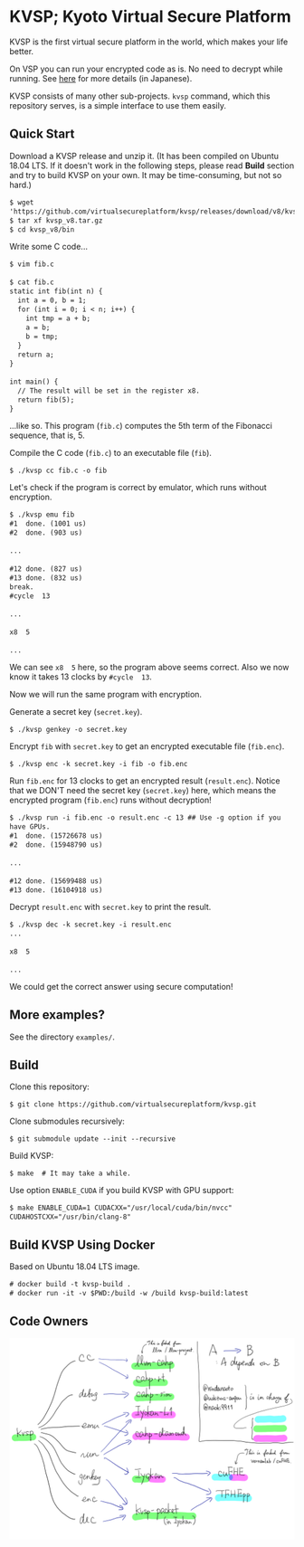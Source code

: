 # KVSP; Kyoto Virtual Secure Platform

KVSP is the first virtual secure platform in the world,
which makes your life better.

On VSP you can run your encrypted code as is.
No need to decrypt while running. See [here](https://anqou.net/poc/2019/10/18/post-3106/)
for more details (in Japanese).

KVSP consists of many other sub-projects.
`kvsp` command, which this repository serves, is
a simple interface to use them easily.

## Quick Start

Download a KVSP release and unzip it.
(It has been compiled on Ubuntu 18.04 LTS. If it doesn't work in the following steps,
please read __Build__ section and try to build KVSP on your own.
It may be time-consuming, but not so hard.)

```
$ wget 'https://github.com/virtualsecureplatform/kvsp/releases/download/v8/kvsp_v8.tar.gz'
$ tar xf kvsp_v8.tar.gz
$ cd kvsp_v8/bin
```

Write some C code...

```
$ vim fib.c

$ cat fib.c
static int fib(int n) {
  int a = 0, b = 1;
  for (int i = 0; i < n; i++) {
    int tmp = a + b;
    a = b;
    b = tmp;
  }
  return a;
}

int main() {
  // The result will be set in the register x8.
  return fib(5);
}
```

...like so. This program (`fib.c`) computes the 5th term of the Fibonacci sequence, that is, 5.

Compile the C code (`fib.c`) to an executable file (`fib`).

```
$ ./kvsp cc fib.c -o fib
```

Let's check if the program is correct by emulator, which runs
without encryption.

```
$ ./kvsp emu fib
#1	done. (1001 us)
#2	done. (903 us)

...

#12	done. (827 us)
#13	done. (832 us)
break.
#cycle  13

...

x8  5

...
```

We can see `x8  5` here, so the program above seems correct.
Also we now know it takes 13 clocks by `#cycle  13`.

Now we will run the same program with encryption.

Generate a secret key (`secret.key`).

```
$ ./kvsp genkey -o secret.key
```

Encrypt `fib` with `secret.key` to get an encrypted executable file (`fib.enc`).

```
$ ./kvsp enc -k secret.key -i fib -o fib.enc
```

Run `fib.enc` for 13 clocks to get an encrypted result (`result.enc`).
Notice that we DON'T need the secret key (`secret.key`) here,
which means the encrypted program (`fib.enc`) runs without decryption!

```
$ ./kvsp run -i fib.enc -o result.enc -c 13 ## Use -g option if you have GPUs.
#1	done. (15726678 us)
#2	done. (15948790 us)

...

#12	done. (15699488 us)
#13	done. (16104918 us)
```

Decrypt `result.enc` with `secret.key` to print the result.

```
$ ./kvsp dec -k secret.key -i result.enc
...

x8  5

...
```

We could get the correct answer using secure computation!

## More examples?

See the directory `examples/`.

## Build

Clone this repository:

```
$ git clone https://github.com/virtualsecureplatform/kvsp.git
```

Clone submodules recursively:

```
$ git submodule update --init --recursive
```

Build KVSP:

```
$ make  # It may take a while.
```

Use option `ENABLE_CUDA` if you build KVSP with GPU support:

```
$ make ENABLE_CUDA=1 CUDACXX="/usr/local/cuda/bin/nvcc" CUDAHOSTCXX="/usr/bin/clang-8"
```

## Build KVSP Using Docker

Based on Ubuntu 18.04 LTS image.

```
# docker build -t kvsp-build .
# docker run -it -v $PWD:/build -w /build kvsp-build:latest
```

## Code Owners

![Code Owners](code-owners.png)
